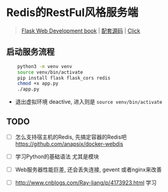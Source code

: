 # Redis的RestFul风格服务端

> [Flask Web Development book](https://www.flaskbook.com/) | [配套源码](https://github.com/miguelgrinberg/flasky-first-edition) | [Click](http://www.jb51.net/books/400693.html)

## 启动服务流程
```sh
    python3 -m venv venv
    source venv/bin/activate
    pip install flask flask_cors redis
    chmod +x app.py
    ./app.py
```

- 退出虚拟环境 deactive, 进入则是 `source venv/bin/activate`

## TODO 
- [ ] 怎么支持宿主机的Redis, 先搞定容器的Redis吧 https://github.com/anapsix/docker-webdis

- [ ] 学习Python的基础语法 尤其是模块

- [ ] Web服务器性能巨差, 还会丢失连接,  gevent 或者nginx来改善

- [ ] http://www.cnblogs.com/Ray-liang/p/4173923.html 学习